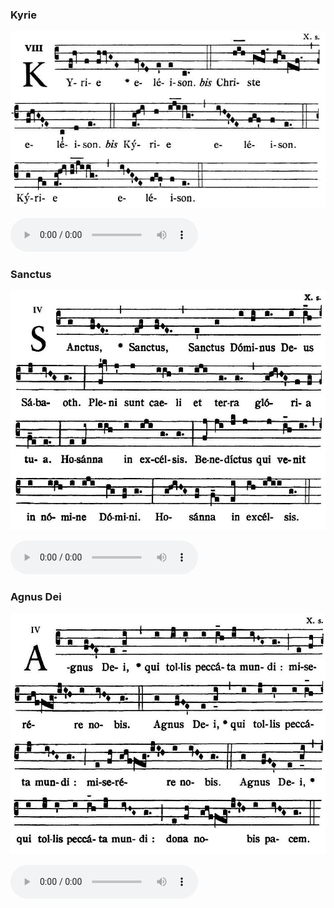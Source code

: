 ### Kyrie

![](images/mass-i-kyrie.jpg)

<audio src="https://www.ccwatershed.org/audio/djc_01_kyrie_mp3_1/download/" controls="controls"></audio>

### Sanctus

![](images/mass-i-sanctus.jpg)

<audio src="https://www.ccwatershed.org/audio/djc_01_sanctus_mp3_1/download/" controls="controls"></audio>

### Agnus Dei

![](images/mass-i-agnus.jpg)

<audio src="https://www.ccwatershed.org/audio/djc_01_agnus_mp3_1/download/" controls="controls"></audio>
